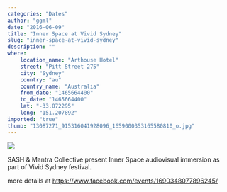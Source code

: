 ```yaml
---
categories: "Dates"
author: "ggml"
date: "2016-06-09"
title: "Inner Space at Vivid Sydney"
slug: "inner-space-at-vivid-sydney"
description: ""
where: 
    location_name: "Arthouse Hotel"
    street: "Pitt Street 275"
    city: "Sydney"
    country: "au"
    country_name: "Australia"
    from_date: "1465664400"
    to_date: "1465664400"
    lat: "-33.872295"
    long: "151.207892"
imported: "true"
thumb: "13087271_915316041928096_1659000353165580810_o.jpg"
---
```



![](13087271_915316041928096_1659000353165580810_o.jpg) 

SASH & Mantra Collective present Inner Space audiovisual immersion as part of Vivid Sydney festival.

more details at https://www.facebook.com/events/1690348077896245/

